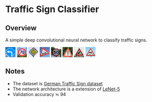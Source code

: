 # Traffic Sign Classifier

## Overview

A simple deep convolutional neural network to classify traffic signs.

[//]: # (Image References)

[image1]: ./test-images/turn-left-ahead.jpg "Traffic Sign 1"
[image2]: ./test-images/speed-limit-70.jpg "Traffic Sign 2"
[image3]: ./test-images/priority-road.jpg "Traffic Sign 3"
[image4]: ./test-images/bumpy-road.jpg "Traffic Sign 4"
[image5]: ./test-images/speed-limit-50.jpg "Traffic Sign 5"
[image6]: ./test-images/general-caution.jpg "Traffic Sign 6"
[image7]: ./test-images/double-curve.jpg "Traffic Sign 7"
[image8]: ./test-images/slippery-road.jpg "Traffic Sign 8"

![alt text][image1] ![alt text][image2] ![alt text][image3]
![alt text][image4] ![alt text][image5] ![alt text][image6]
![alt text][image7] ![alt text][image8]

## Notes

 * The dataset is [German Traffic Sign dataset](http://benchmark.ini.rub.de/?section=gtsrb&subsection=dataset)
 * The network architecture is a extension of [LeNet-5](http://yann.lecun.com/exdb/lenet/)
 * Validation accuracy ≒ 94
 
